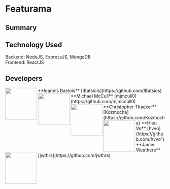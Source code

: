 # Featurama

## Summary

## Technology Used
Backend: NodeJS, ExpressJS, MongoDB 
<br>
Frontend: ReactJS

## Developers
<img align="left" src="https://avatars3.githubusercontent.com/u/19176974?s=460&v=4" width="100" height="100">
**Ioannis Bastois**
[IBatsiois](https://github.com/IBatsios)

<img align="left" src="https://avatars1.githubusercontent.com/u/42848059?s=460&v=4" width="100" height="100">
**Michael McCull**
[mjmcull0](https://github.com/mjmccull0)

<img align="left" src="https://avatars0.githubusercontent.com/u/24241518?s=460&v=4" width="100" height="100">
**Christopher Thacker**
[Kozmocha](https://github.com/Kozmocha)

<img align="left" src="https://avatars1.githubusercontent.com/u/38018429?s=460&v=4" width="100" height="100">
**Hieu Vo**
[hvvo](https://github.com/hvvo")

<img align="left" src="https://avatars3.githubusercontent.com/u/26640295?s=460&v=4" width="100" height="100">
**Jamie Weathers**
[jwthrs](https://github.com/jwthrs)

